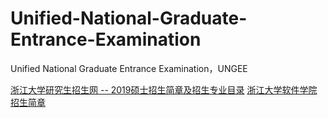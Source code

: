 # Unified-National-Graduate-Entrance-Examination
Unified National Graduate Entrance Examination，UNGEE


[浙江大学研究生招生网 -- 2019硕士招生简章及招生专业目录](http://grs.zju.edu.cn/yjszs/redir.php?catalog_id=130678&object_id=145597)
[浙江大学软件学院招生简章](http://grs.zju.edu.cn/yjszs/redir.php?catalog_id=130678&object_id=145597)


